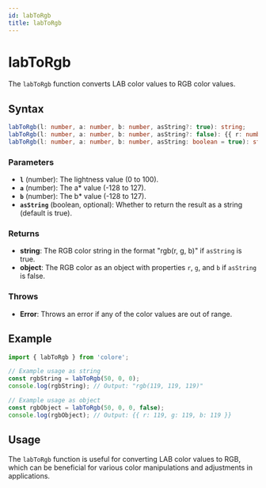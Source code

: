 ```yaml
---
id: labToRgb
title: labToRgb
---
```


# labToRgb

The `labToRgb` function converts LAB color values to RGB color values.

## Syntax

```typescript
labToRgb(l: number, a: number, b: number, asString?: true): string;
labToRgb(l: number, a: number, b: number, asString?: false): {{ r: number; g: number; b: number }};
labToRgb(l: number, a: number, b: number, asString: boolean = true): string | {{ r: number; g: number; b: number }};
```

### Parameters

- **`l`** (number): The lightness value (0 to 100).
- **`a`** (number): The a* value (-128 to 127).
- **`b`** (number): The b* value (-128 to 127).
- **`asString`** (boolean, optional): Whether to return the result as a string (default is true).

### Returns

- **string**: The RGB color string in the format "rgb(r, g, b)" if `asString` is true.
- **object**: The RGB color as an object with properties `r`, `g`, and `b` if `asString` is false.

### Throws

- **Error**: Throws an error if any of the color values are out of range.

## Example

```typescript
import { labToRgb } from 'colore';

// Example usage as string
const rgbString = labToRgb(50, 0, 0);
console.log(rgbString); // Output: "rgb(119, 119, 119)"

// Example usage as object
const rgbObject = labToRgb(50, 0, 0, false);
console.log(rgbObject); // Output: {{ r: 119, g: 119, b: 119 }}
```

## Usage

The `labToRgb` function is useful for converting LAB color values to RGB, which can be beneficial for various color manipulations and adjustments in applications.
